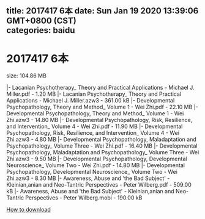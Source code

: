 
title: 2017417 6本
date: Sun Jan 19 2020 13:39:06 GMT+0800 (CST)    
categories: baidu
---

# 2017417 6本
size: 104.86 MB
 
 
|- Lacanian Psychotherapy_ Theory and Practical Applications - Michael J. Miller.pdf - 1.20 MB
|- Lacanian Psychotherapy_ Theory and Practical Applications - Michael J. Miller.azw3 - 361.00 kB
|- Developmental Psychopathology, Theory and Method_ Volume 1 - Wei Zhi.pdf - 22.10 MB
|- Developmental Psychopathology, Theory and Method_ Volume 1 - Wei Zhi.azw3 - 14.80 MB
|- Developmental Psychopathology, Risk, Resilience, and Intervention_ Volume 4 - Wei Zhi.pdf - 11.90 MB
|- Developmental Psychopathology, Risk, Resilience, and Intervention_ Volume 4 - Wei Zhi.azw3 - 4.80 MB
|- Developmental Psychopathology, Maladaptation and Psychopathology_ Volume Three - Wei Zhi.pdf - 16.40 MB
|- Developmental Psychopathology, Maladaptation and Psychopathology_ Volume Three - Wei Zhi.azw3 - 9.50 MB
|- Developmental Psychopathology, Developmental Neuroscience_ Volume Two - Wei Zhi.pdf - 14.80 MB
|- Developmental Psychopathology, Developmental Neuroscience_ Volume Two - Wei Zhi.azw3 - 8.30 MB
|- Awareness, Abuse and 'the Bad Subject' - Kleinian,anian and Neo-Tantric Perspectives - Peter Wilberg.pdf - 509.00 kB
|- Awareness, Abuse and 'the Bad Subject' - Kleinian,anian and Neo-Tantric Perspectives - Peter Wilberg.mobi - 190.00 kB

[How to download](https://bpcam.bemobtrk.com/go/2ceec3aa-1ca2-46d6-b9ff-aaa5c184517c?jno=359)